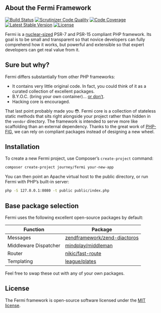 ## About the Fermi Framework

[![Build Status](https://travis-ci.org/journeygroup/fermi.svg?branch=master)](https://travis-ci.org/journeygroup/fermi)
[![Scrutinizer Code Quality](https://scrutinizer-ci.com/g/journeygroup/fermi/badges/quality-score.png?b=master)](https://scrutinizer-ci.com/g/journeygroup/fermi/?branch=master)
[![Code Coverage](https://scrutinizer-ci.com/g/journeygroup/fermi/badges/coverage.png?b=master)](https://scrutinizer-ci.com/g/journeygroup/fermi/?branch=master)
[![Latest Stable Version](https://poser.pugx.org/journey/fermi/v/stable)](https://packagist.org/packages/journey/fermi)
[![License](https://poser.pugx.org/journey/fermi/license)](https://packagist.org/packages/journey/fermi)

Fermi is a [nuclear-sized](https://en.wikipedia.org/wiki/Femtometre) PSR-7 and PSR-15 compliant PHP framework. Its goal is to be small and transparent so that novice developers can fully comprehend how it works, but powerful and extensible so that expert developers can get real value from it.


## Sure but why?

Fermi differs substantially from other PHP frameworks:

- It contains very little original code. In fact, you could think of it as a curated collection of excellent packages.
- B.Y.O.C. (bring your own container)... [or don’t](https://www.tonymarston.net/php-mysql/dependency-injection-is-evil.html).
- Hacking core is encouraged.

That last point probably made you 😳. Fermi core is a collection of stateless static methods that sits right alongside your project rather than hidden in the `vendor` directory. The framework is intended to serve more like scaffolding than an external dependency. Thanks to the great work of [PHP-FIG](http://www.php-fig.org/), we can rely on compliant packages instead of designing a new wheel.


## Installation

To create a new Fermi project, use Composer’s `create-project` command:

```sh
composer create-project journey/fermi your-new-app
```

You can then point an Apache virtual host to the public directory, or run Fermi with PHP’s built-in server:

```sh
php -S 127.0.0.1:8080 -t public public/index.php
```

## Base package selection

Fermi uses the following excellent open-source packages by default:

Function              | Package 
----------------------|--------
Messages              | [zendframework/zend-diactoros](https://github.com/zendframework/zend-diactoros)
Middleware Dispatcher | [mindplay/middleman](https://github.com/mindplay-dk/middleman)
Router                | [nikic/fast-route](https://github.com/nikic/FastRoute)
Templating            | [league/plates](https://github.com/thephpleague/plates)

Feel free to swap these out with any of your own packages.

## License

The Fermi framework is open-source software licensed under the [MIT license](http://opensource.org/licenses/MIT).





